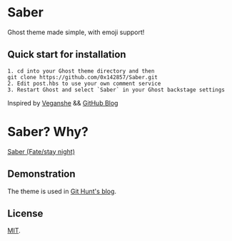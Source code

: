 # Saber

Ghost theme made simple, with emoji support!

## Quick start for installation

```
1. cd into your Ghost theme directory and then 
git clone https://github.com/0x142857/Saber.git
2. Edit post.hbs to use your own comment service
3. Restart Ghost and select `Saber` in your Ghost backstage settings
```

Inspired by [Veganshe](http://www.veganshe.com) && [GitHub Blog](https://github.com/blog)

# Saber? Why?

[Saber (Fate/stay night)](http://en.wikipedia.org/wiki/Saber_(Fate/stay_night))

## Demonstration

The theme is used in [Git Hunt's blog](https://blog.githunt.io).

## License

[MIT](LICENSE).



